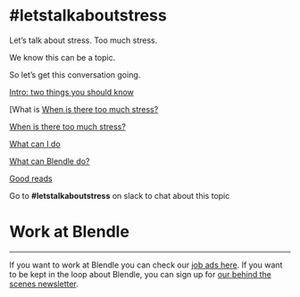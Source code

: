 # #letstalkaboutstress

Let’s talk about stress. Too much stress. 

We know this can be a topic.

So let’s get this conversation going. 

[Intro: two things you should know](#letstalkaboutstress%2064040a0733074994976118bbe0acc7fb/Intro%20two%20things%20you%20should%20know%20b5fd0c5393a9498b93396e79fe71e8bf.md)

[What is [When is there too much stress?](#letstalkaboutstress%2064040a0733074994976118bbe0acc7fb/What%20is%20stress%20b198b685ed6a474ab14f6fafff7004b6.md)

[When is there too much stress?](#letstalkaboutstress%2064040a0733074994976118bbe0acc7fb/When%20is%20there%20too%20much%20stress%20dc135b9a86a843cbafd115aa128c5c90.md)

[What can I do](#letstalkaboutstress%2064040a0733074994976118bbe0acc7fb/What%20can%20I%20do%2009c1b13703ef42d4a889e2059c5b25fe.md)

[What can Blendle do?](#letstalkaboutstress%2064040a0733074994976118bbe0acc7fb/What%20can%20Blendle%20do%20618ab89df4a647bf96e7b432af82779f.md)

[Good reads](#letstalkaboutstress%2064040a0733074994976118bbe0acc7fb/Good%20reads%20e817491d84d549f886af972e0668192e.md)

Go to **#letstalkaboutstress** on slack to chat about this topic

# Work at Blendle

---

If you want to work at Blendle you can check our [job ads here](https://blendle.homerun.co/). If you want to be kept in the loop about Blendle, you can sign up for [our behind the scenes newsletter](https://blendle.homerun.co/yes-keep-me-posted/tr/apply?token=8092d4128c306003d97dd3821bad06f2).